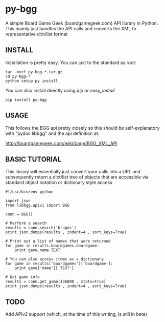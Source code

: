 # py-bgg #

A simple Board Game Geek (boardgamegeek.com) API library in Python.  
This mainly just handles the API calls and converts the XML to 
representative dict/list format

## INSTALL ##

Installation is pretty easy.  You can just to the standard as root:

    tar -xvzf py-bgg-*.tar.gz
    cd py-bgg-*
    python setup.py install

You can also install directly using *pip* or *easy_install*
    
    pip install py-bgg

## USAGE ##

This follows the BGG api pretty closely so this should be self-explanatory
with "pydoc libbgg" and the api definition at:

http://boardgamegeek.com/wiki/page/BGG_XML_API

## BASIC TUTORIAL ##

This library will essentially just convert your calls into a URL and
subsequently return a dict/list tree of objects that are accessible via
standard object notation or dictionary style access

    #!/usr/bin/env python
    
    import json
    from libbgg.apiv1 import BGG

    conn = BGG()

    # Perform a search
    results = conn.search('bruges')
    print json.dumps(results , indent=4 , sort_keys=True)

    # Print out a list of names that were returned
    for game in results.boardgames.boardgame:
        print game.name.TEXT

    # You can also access items as a dictionary
    for game in results['boardgames']['boardgame']:
        print game['name']['TEXT']

    # Get game info
    results = conn.get_game(136888 , stats=True)
    print json.dumps(results , indent=4 , sort_keys=True)

## TODO ##

Add APIv2 support (which, at the time of this writing, is still in beta)


